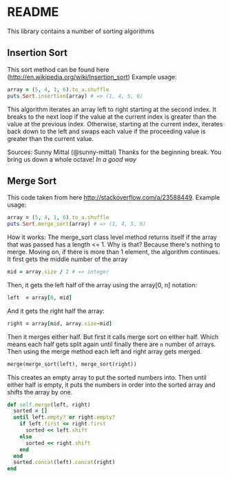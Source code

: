 # README
This library contains a number of sorting algorithms

## Insertion Sort
This sort method can be found here (http://en.wikipedia.org/wiki/Insertion_sort)
Example usage:
```ruby
array = (5, 4, 1, 6).to_a.shuffle
puts Sort.insertion(array) # => (1, 4, 5, 6)
```
This algorithm iterates an array left to right starting at the second index. It breaks to the next loop if the value at the current index is greater than the value at the previous index. Otherwise, starting at the current index, iterates back down to the left and swaps each value if the proceeding value is greater than the current value. 

Sources: Sunny Mittal (@sunny-mittal) Thanks for the beginning break. You bring us down a whole octave! *In a good way*

## Merge Sort
This code taken from here http://stackoverflow.com/a/23588449.
Example usage:
```ruby
array = (5, 4, 1, 6).to_a.shuffle
puts Sort.merge_sort(array) # => (1, 4, 5, 6)
```

How it works:
The merge_sort class level method returns itself if the array that was passed has a length <= 1. Why is that?
Because there's nothing to merge. Moving on, if there is more than 1 element, the algorithm continues.
It first gets the middle number of the array
```ruby
mid = array.size / 2 # => integer
```
Then, it gets the left half of the array using the array[0, n] notation:
```ruby
left  = array[0, mid]
```
And it gets the right half the array:
```ruby
right = array[mid, array.size-mid]
```
Then it merges either half. But first it calls merge sort on either half. Which means each half gets split again until finally there are `n` number of arrays.
Then using the merge method each left and right array gets merged.
```ruby
merge(merge_sort(left), merge_sort(right))
```
This creates an empty array to put the sorted numbers into.
Then until either half is empty, it puts the numbers in order into the sorted array and shifts the array by one.
```ruby
def self.merge(left, right)
  sorted = []
  until left.empty? or right.empty?
    if left.first <= right.first
      sorted << left.shift
    else
      sorted << right.shift
    end
  end
  sorted.concat(left).concat(right)
end
```




